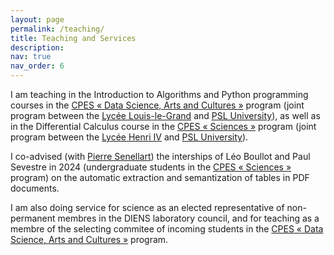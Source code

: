 ```yaml
---
layout: page
permalink: /teaching/
title: Teaching and Services
description: 
nav: true
nav_order: 6
---
```


I am teaching in the Introduction to Algorithms and Python programming courses in the <a href='https://psl.eu/formation/cpes-psl-louis-le-grand'>CPES « Data Science, Arts and Cultures »</a> program (joint program between the <a href='https://louislegrand.fr/'>Lycée Louis-le-Grand</a> and <a href='https://psl.eu/'>PSL University</a>), as well as in the Differential Calculus course in the <a href='https://psl.eu/formation/cpes-psl-henri-IV'>CPES « Sciences »</a> program (joint program between the <a href='https://lycee-henri4.com/'>Lycée Henri IV</a> and <a href='https://psl.eu/'>PSL University</a>).

I co-advised (with <a href='https://pierre.senellart.com/'>Pierre Senellart</a>) the interships of Léo Boullot and Paul Sevestre in 2024 (undergraduate students in the <a href='https://psl.eu/formation/cpes-psl-henri-IV'>CPES « Sciences »</a> program) on the automatic extraction and semantization of tables in PDF documents.

I am also doing service for science as an elected representative of non-permanent membres in the DIENS laboratory council, and for teaching as a membre of the selecting commitee of incoming students in the <a href='https://psl.eu/formation/cpes-psl-louis-le-grand'>CPES « Data Science, Arts and Cultures »</a> program.